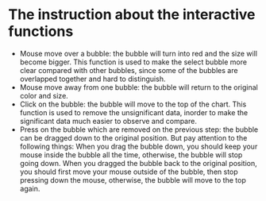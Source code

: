 # The instruction about the interactive functions

- Mouse move over a bubble: the bubble will turn into red and the size will become bigger. 
  This function is used to make the select bubble more clear compared with other bubbles, 
  since some of the bubbles are overlapped together and hard to distinguish.
- Mouse move away from one bubble: the bubble will return to the original color and size.
- Click on the bubble: the bubble will move to the top of the chart. 
  This function is used to remove the unsignificant data, inorder to make the significant data much easier to observe and compare.
- Press on the bubble which are removed on the previous step: 
  the bubble can be dragged down to the original position.
  But pay attention to the following things: 
  When you drag the bubble down, you should keep your mouse inside the bubble all the time, 
  otherwise, the bubble will stop going down. 
  When you dragged the bubble back to the original position, 
  you should first move your mouse outside of the bubble, then stop pressing down the mouse, 
  otherwise, the bubble will move to the top again.